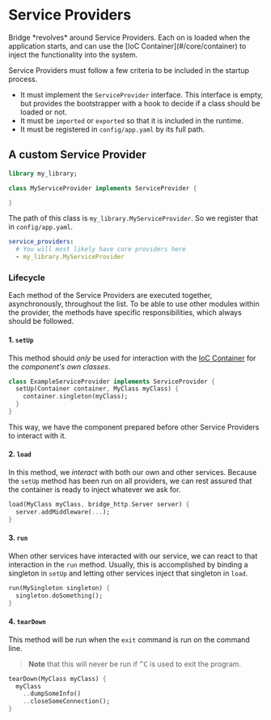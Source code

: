 # Service Providers
<p class='lead'>
Bridge *revolves* around Service Providers. Each on is loaded when the application
starts, and can use the [IoC Container](#/core/container) to inject the functionality
into the system.
</p>

Service Providers must follow a few criteria to be included in the startup process.
* It must implement the `ServiceProvider` interface. This interface is empty, but
provides the bootstrapper with a hook to decide if a class should be loaded or not.
* It must be `imported` or `exported` so that it is included in the runtime.
* It must be registered in `config/app.yaml` by its full path.

## A custom Service Provider
```dart
library my_library;

class MyServiceProvider implements ServiceProvider {

}
```

The path of this class is `my_library.MyServiceProvider`. So we register that in
`config/app.yaml`.

```yaml
service_providers:
  # You will most likely have core providers here
  - my_library.MyServiceProvider
```

### Lifecycle
Each method of the Service Providers are executed together, asynchronously,
throughout the list. To be able to use other modules within the provider, the
methods have specific responsibilities, which always should be followed.

#### 1. `setUp`
This method should *only* be used for interaction with the 
[IoC Container](#/core/container) for the *component's own classes*.

```dart
class ExampleServiceProvider implements ServiceProvider {
  setUp(Container container, MyClass myClass) {
    container.singleton(myClass);
  }
}
```

This way, we have the component prepared before other Service Providers to interact
with it.

#### 2. `load`
In this method, we *interact* with both our own and other services. Because the `setUp`
method has been run on all providers, we can rest assured that the container is ready
to inject whatever we ask for.

```dart
load(MyClass myClass, bridge_http.Server server) {
  server.addMiddleware(...);
}
```

#### 3. `run`
When other services have interacted with our service, we can react to that interaction
in the `run` method. Usually, this is accomplished by binding a singleton in `setUp`
and letting other services inject that singleton in `load`.

```dart
run(MySingleton singleton) {
  singleton.doSomething();
}
```

#### 4. `tearDown`
This method will be run when the `exit` command is run on the command line.

> **Note** that this will never be run if <kbd>^C</kbd> is used to
> exit the program.

```dart
tearDown(MyClass myClass) {
  myClass
    ..dumpSomeInfo()
    ..closeSomeConnection();
}
```